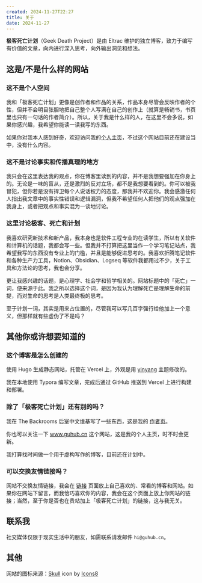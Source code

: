 ```yaml
---
created: 2024-11-27T22:27
title: 关于
date: 2024-11-27
---
```


**极客死亡计划**（Geek Death Project）是由 Eltrac 维护的独立博客，致力于编写有价值的文章，向内进行深入思考，向外输出洞见和想法。

## 这是/不是什么样的网站

### 这不是个人空间

我和「极客死亡计划」更像是创作者和作品的关系，作品本身尽管会反映作者的个性，但并不会明目张胆地把自己整个人写满在自己的创作上（就算是畅销书，书页里也只有一句话的作者简介）。所以，关于我是什么样的人，在这里不会多说，如果你感兴趣，我希望你能读一读我写的东西。

如果你对我本人感到好奇，欢迎访问我的[个人主页](https://www.guhub.cn)，不过这个网站目前还在建设当中，没有什么内容。

### 这不是讨论事实和传播真理的地方

我只会在这里表达我的观点，你在博客里读到的内容，并不是我想要强加在你身上的。无论是一味的盲从，还是激烈的反对立场，都不是我想要看到的。你可以被我冒犯，但你若是没有捍卫每个人说话权力的态度，那我并不欢迎你。我会感激任何人指出我文章中的事实性错误和逻辑漏洞，但我不希望任何人把他们的观点强加在我身上，或者把观点和事实混为一谈地讨论。

### 这里讨论极客、死亡和计划

我喜欢研究新技术和新产品，我本身也是软件工程专业的在读学生，所以有关软件和计算机的话题，我都会写一些。但我并不打算把这里当作一个学习笔记站点，我希望我写的东西没有专业上的门槛，并且是能够促进思考的。我喜欢折腾笔记软件和各种生产力工具，Notion、Obsidian、Logseq 等软件我都用过不少，关于工具和方法论的思考，我也会分享。

更让我感兴趣的话题，是心理学、社会学和哲学相关的。网站标题中的「死亡」一词，便来源于此。我之所以选择这个词，是因为我认为理解死亡是理解生命的前提，而对生命的思考是人类最终极的思考。

至于计划一词，其实是用来占位置的，尽管我可以写几百字强行给他加上一个意义，但那样就有些虚伪了不是吗？

## 其他你或许想要知道的

### 这个博客是怎么创建的

使用 Hugo 生成静态网站，托管在 Vercel 上，外观是用 [yinyang](https://github.com/joway/hugo-theme-yinyang) 主题修改的。

我在本地使用 Typora 编写文章，完成后通过 GitHub 推送到 Vercel 上进行构建和部署。

### 除了「极客死亡计划」还有别的吗？

我在 The Backrooms 后室中文维基写了一些东西，这是我的 [作者页](https://backrooms-wiki-cn.wikidot.com/author:eltrac)。

你也可以关注一下 www.guhub.cn 这个网站，这是我的个人主页，时不时会更新。

我打算找时间做一个用于虚构写作的博客，目前还在计划中。

### 可以交换友情链接吗？

网站不交换友情链接，我会在 [链接](./links) 页面放上自己喜欢的、常看的博客和网站。如果你在网站下留言，而我恰巧喜欢你的内容，我会在这个页面上放上你网站的链接；当然，至于你是否也在贵站加上「极客死亡计划」的链接，这与我无关。

## 联系我

社交媒体仅限于现实生活中的朋友，如需联系请发邮件 `hi@guhub.cn`。

## 其他

网站的图标来源：<a target="_blank" href="https://icons8.com/icon/dFh2MtWbG5FC/skull">Skull</a> icon by <a target="_blank" href="https://icons8.com">Icons8</a>